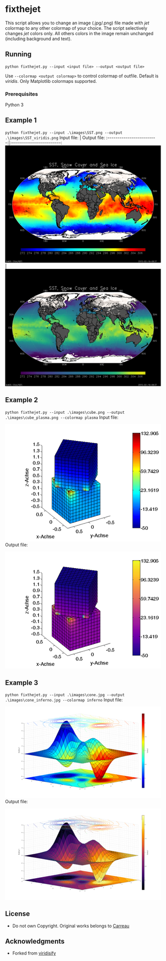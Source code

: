 # fixthejet
This script allows you to change an image (.jpg/.png) file made with _jet_ colormap to any other colormap of your choice. The script selectively changes _jet_ colors only. All others colors in the image remain unchanged (including background and text). 

## Running

`python fixthejet.py --input <input file> --output <output file>`

Use `--colormap <output colormap>` to control colormap of outfile. Default is _viridis_. Only Matplotlib colormaps supported. 

### Prerequisites

Python 3

## Example 1

`python fixthejet.py --input .\images\SST.png --output .\images\SST_viridis.png`
Input file:                |  Output file:
:-------------------------:|:-------------------------:
![input1](images/SST.png)  |  ![output1](images/SST_viridis.png)

## Example 2

`python fixthejet.py --input .\images\cube.png --output .\images\cube_plasma.png --colormap plasma` 
Input file:

![input2](images/cube.png)
Output file:

![output2](images/cube_plasma.png)

## Example 3

`python fixthejet.py --input .\images\cone.jpg --output .\images\cone_inferno.jpg --colormap inferno` 
Input file:

![input2](images/cone.jpg)
Output file:

![output2](images/cone_inferno.jpg)


## License
* Do not own Copyright. Original works belongs to [Carreau](https://github.com/Carreau)

## Acknowledgments

* Forked from [viridisify](https://github.com/Carreau/miscs/blob/master/Viridisify.ipynb)
